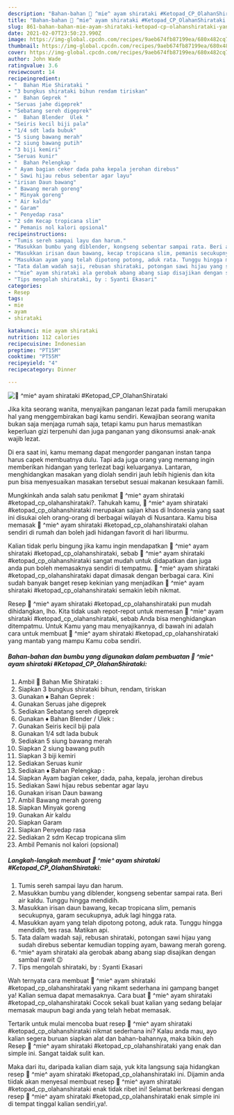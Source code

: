 ```yaml
---
description: "Bahan-bahan 🍲 ^mie^ ayam shirataki #Ketopad_CP_OlahanShirataki yang nikmat dan Mudah Dibuat"
title: "Bahan-bahan 🍲 ^mie^ ayam shirataki #Ketopad_CP_OlahanShirataki yang nikmat dan Mudah Dibuat"
slug: 861-bahan-bahan-mie-ayam-shirataki-ketopad-cp-olahanshirataki-yang-nikmat-dan-mudah-dibuat
date: 2021-02-07T23:50:23.990Z
image: https://img-global.cpcdn.com/recipes/9aeb674fb87199ea/680x482cq70/🍲-mie-ayam-shirataki-ketopad_cp_olahanshirataki-foto-resep-utama.jpg
thumbnail: https://img-global.cpcdn.com/recipes/9aeb674fb87199ea/680x482cq70/🍲-mie-ayam-shirataki-ketopad_cp_olahanshirataki-foto-resep-utama.jpg
cover: https://img-global.cpcdn.com/recipes/9aeb674fb87199ea/680x482cq70/🍲-mie-ayam-shirataki-ketopad_cp_olahanshirataki-foto-resep-utama.jpg
author: John Wade
ratingvalue: 3.6
reviewcount: 14
recipeingredient:
- "  Bahan Mie Shirataki "
- "3 bungkus shirataki bihun rendam tiriskan"
- "  Bahan Geprek "
- "Seruas jahe digeprek"
- "Sebatang sereh digeprek"
- "  Bahan Blender  Ulek "
- "Seiris kecil biji pala"
- "1/4 sdt lada bubuk"
- "5 siung bawang merah"
- "2 siung bawang putih"
- "3 biji kemiri"
- "Seruas kunir"
- "  Bahan Pelengkap "
- " Ayam bagian ceker dada paha kepala jerohan direbus"
- " Sawi hijau rebus sebentar agar layu"
- "irisan Daun bawang"
- " Bawang merah goreng"
- " Minyak goreng"
- " Air kaldu"
- " Garam"
- " Penyedap rasa"
- "2 sdm Kecap tropicana slim"
- " Pemanis nol kalori opsional"
recipeinstructions:
- "Tumis sereh sampai layu dan harum."
- "Masukkan bumbu yang diblender, kongseng sebentar sampai rata. Beri air kaldu. Tunggu hingga mendidih."
- "Masukkan irisan daun bawang, kecap tropicana slim, pemanis secukupnya, garam secukupnya, aduk lagi hingga rata."
- "Masukkan ayam yang telah dipotong potong, aduk rata. Tunggu hingga mendidih, tes rasa. Matikan api."
- "Tata dalam wadah saji, rebusan shirataki, potongan sawi hijau yang sudah direbus sebentar kemudian topping ayam, bawang merah goreng."
- "^mie^ ayam shirataki ala gerobak abang abang siap disajikan dengan sambal rawit 😉"
- "Tips mengolah shirataki, by : Syanti Ekasari"
categories:
- Resep
tags:
- mie
- ayam
- shirataki

katakunci: mie ayam shirataki 
nutrition: 112 calories
recipecuisine: Indonesian
preptime: "PT15M"
cooktime: "PT55M"
recipeyield: "4"
recipecategory: Dinner

---
```



![🍲 ^mie^ ayam shirataki #Ketopad_CP_OlahanShirataki](https://img-global.cpcdn.com/recipes/9aeb674fb87199ea/680x482cq70/🍲-mie-ayam-shirataki-ketopad_cp_olahanshirataki-foto-resep-utama.jpg)

Jika kita seorang wanita, menyajikan panganan lezat pada famili merupakan hal yang menggembirakan bagi kamu sendiri. Kewajiban seorang  wanita bukan saja menjaga rumah saja, tetapi kamu pun harus memastikan keperluan gizi terpenuhi dan juga panganan yang dikonsumsi anak-anak wajib lezat.

Di era  saat ini, kamu memang dapat mengorder panganan instan tanpa harus capek membuatnya dulu. Tapi ada juga orang yang memang ingin memberikan hidangan yang terlezat bagi keluarganya. Lantaran, menghidangkan masakan yang diolah sendiri jauh lebih higienis dan kita pun bisa menyesuaikan masakan tersebut sesuai makanan kesukaan famili. 



Mungkinkah anda salah satu penikmat 🍲 ^mie^ ayam shirataki #ketopad_cp_olahanshirataki?. Tahukah kamu, 🍲 ^mie^ ayam shirataki #ketopad_cp_olahanshirataki merupakan sajian khas di Indonesia yang saat ini disukai oleh orang-orang di berbagai wilayah di Nusantara. Kamu bisa memasak 🍲 ^mie^ ayam shirataki #ketopad_cp_olahanshirataki olahan sendiri di rumah dan boleh jadi hidangan favorit di hari liburmu.

Kalian tidak perlu bingung jika kamu ingin mendapatkan 🍲 ^mie^ ayam shirataki #ketopad_cp_olahanshirataki, sebab 🍲 ^mie^ ayam shirataki #ketopad_cp_olahanshirataki sangat mudah untuk didapatkan dan juga anda pun boleh memasaknya sendiri di tempatmu. 🍲 ^mie^ ayam shirataki #ketopad_cp_olahanshirataki dapat dimasak dengan berbagai cara. Kini sudah banyak banget resep kekinian yang menjadikan 🍲 ^mie^ ayam shirataki #ketopad_cp_olahanshirataki semakin lebih nikmat.

Resep 🍲 ^mie^ ayam shirataki #ketopad_cp_olahanshirataki pun mudah dihidangkan, lho. Kita tidak usah repot-repot untuk memesan 🍲 ^mie^ ayam shirataki #ketopad_cp_olahanshirataki, sebab Anda bisa menghidangkan ditempatmu. Untuk Kamu yang mau menyajikannya, di bawah ini adalah cara untuk membuat 🍲 ^mie^ ayam shirataki #ketopad_cp_olahanshirataki yang mantab yang mampu Kamu coba sendiri.

<!--inarticleads1-->

##### Bahan-bahan dan bumbu yang digunakan dalam pembuatan 🍲 ^mie^ ayam shirataki #Ketopad_CP_OlahanShirataki:

1. Ambil  🍲 Bahan Mie Shirataki :
1. Siapkan 3 bungkus shirataki bihun, rendam, tiriskan
1. Gunakan  ♦️ Bahan Geprek :
1. Gunakan Seruas jahe digeprek
1. Sediakan Sebatang sereh digeprek
1. Gunakan  ♦️ Bahan Blender / Ulek :
1. Gunakan Seiris kecil biji pala
1. Gunakan 1/4 sdt lada bubuk
1. Sediakan 5 siung bawang merah
1. Siapkan 2 siung bawang putih
1. Siapkan 3 biji kemiri
1. Sediakan Seruas kunir
1. Sediakan  ♦️ Bahan Pelengkap :
1. Siapkan  Ayam bagian ceker, dada, paha, kepala, jerohan direbus
1. Sediakan  Sawi hijau rebus sebentar agar layu
1. Gunakan irisan Daun bawang
1. Ambil  Bawang merah goreng
1. Siapkan  Minyak goreng
1. Gunakan  Air kaldu
1. Siapkan  Garam
1. Siapkan  Penyedap rasa
1. Sediakan 2 sdm Kecap tropicana slim
1. Ambil  Pemanis nol kalori (opsional)




<!--inarticleads2-->

##### Langkah-langkah membuat 🍲 ^mie^ ayam shirataki #Ketopad_CP_OlahanShirataki:

1. Tumis sereh sampai layu dan harum.
1. Masukkan bumbu yang diblender, kongseng sebentar sampai rata. Beri air kaldu. Tunggu hingga mendidih.
1. Masukkan irisan daun bawang, kecap tropicana slim, pemanis secukupnya, garam secukupnya, aduk lagi hingga rata.
1. Masukkan ayam yang telah dipotong potong, aduk rata. Tunggu hingga mendidih, tes rasa. Matikan api.
1. Tata dalam wadah saji, rebusan shirataki, potongan sawi hijau yang sudah direbus sebentar kemudian topping ayam, bawang merah goreng.
1. ^mie^ ayam shirataki ala gerobak abang abang siap disajikan dengan sambal rawit 😉
1. Tips mengolah shirataki, by : Syanti Ekasari




Wah ternyata cara membuat 🍲 ^mie^ ayam shirataki #ketopad_cp_olahanshirataki yang nikamt sederhana ini gampang banget ya! Kalian semua dapat memasaknya. Cara buat 🍲 ^mie^ ayam shirataki #ketopad_cp_olahanshirataki Cocok sekali buat kalian yang sedang belajar memasak maupun bagi anda yang telah hebat memasak.

Tertarik untuk mulai mencoba buat resep 🍲 ^mie^ ayam shirataki #ketopad_cp_olahanshirataki nikmat sederhana ini? Kalau anda mau, ayo kalian segera buruan siapkan alat dan bahan-bahannya, maka bikin deh Resep 🍲 ^mie^ ayam shirataki #ketopad_cp_olahanshirataki yang enak dan simple ini. Sangat taidak sulit kan. 

Maka dari itu, daripada kalian diam saja, yuk kita langsung saja hidangkan resep 🍲 ^mie^ ayam shirataki #ketopad_cp_olahanshirataki ini. Dijamin anda tiidak akan menyesal membuat resep 🍲 ^mie^ ayam shirataki #ketopad_cp_olahanshirataki enak tidak ribet ini! Selamat berkreasi dengan resep 🍲 ^mie^ ayam shirataki #ketopad_cp_olahanshirataki enak simple ini di tempat tinggal kalian sendiri,ya!.

